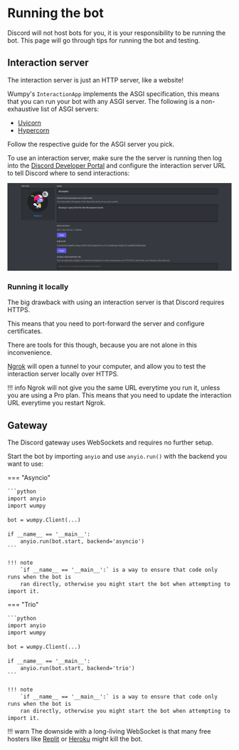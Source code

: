 # Running the bot

Discord will not host bots for you, it is your responsibility to be running the bot.
This page will go through tips for running the bot and testing.

## Interaction server

The interaction server is just an HTTP server, like a website!

Wumpy's `InteractionApp` implements the ASGI specification, this means that you can run
your bot with any ASGI server. The following is a non-exhaustive list of ASGI servers:

- [Uvicorn](https://github.com/encode/uvicorn)
- [Hypercorn](https://gitlab.com/pgjones/hypercorn)

Follow the respective guide for the ASGI server you pick.

To use an interaction server, make sure the the server is running then log into the
[Discord Developer Portal](https://discord.com/developers) and configure the interaction
server URL to tell Discord where to send interactions:

![Application overview](images/running-the-bot/interaction-url.png)

### Running it locally

The big drawback with using an interaction server is that Discord requires HTTPS.

This means that you need to port-forward the server and configure certificates.

There are tools for this though, because you are not alone in this inconvenience.

[Ngrok](https://ngrok.com) will open a tunnel to your computer, and allow you to
test the interaction server locally over HTTPS.

!!! info
    Ngrok will not give you the same URL everytime you run it, unless you are using a Pro plan.
    This means that you need to update the interaction URL everytime you restart Ngrok.

## Gateway

The Discord gateway uses WebSockets and requires no further setup.

Start the bot by importing `anyio` and use `anyio.run()` with the backend you want to use:

=== "Asyncio"

    ```python
    import anyio
    import wumpy

    bot = wumpy.Client(...)

    if __name__ == '__main__':
        anyio.run(bot.start, backend='asyncio')
    ```

    !!! note
        `if __name__ == '__main__':` is a way to ensure that code only runs when the bot is
        ran directly, otherwise you might start the bot when attempting to import it.

=== "Trio"

    ```python
    import anyio
    import wumpy

    bot = wumpy.Client(...)

    if __name__ == '__main__':
        anyio.run(bot.start, backend='trio')
    ```

    !!! note
        `if __name__ == '__main__':` is a way to ensure that code only runs when the bot is
        ran directly, otherwise you might start the bot when attempting to import it.

!!! warn
The downside with a long-living WebSocket is that many free hosters like
[Replit](https://replit.com) or [Heroku](https://heroku.com) might kill the bot.
